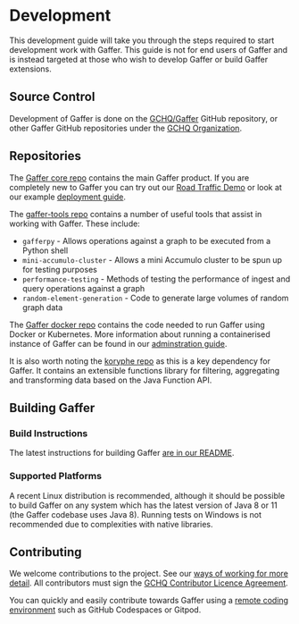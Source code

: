 # Development

This development guide will take you through the steps required to start development work with Gaffer.
This guide is not for end users of Gaffer and is instead targeted at those who wish to develop Gaffer or build Gaffer extensions.

## Source Control

Development of Gaffer is done on the
[GCHQ/Gaffer](https://github.com/gchq/Gaffer) GitHub repository, or other Gaffer
GitHub repositories under the [GCHQ
Organization](https://github.com/orgs/gchq/repositories).

## Repositories

The [Gaffer core repo](https://github.com/gchq/Gaffer) contains the main Gaffer product. 
If you are completely new to Gaffer you can try out our [Road Traffic Demo](https://github.com/gchq/Gaffer/blob/master/example/road-traffic/README.md) or look at our example [deployment guide](../development-guide/example-deployment/project-setup.md).

The [gaffer-tools repo](https://github.com/gchq/gaffer-tools) contains a number of useful tools that assist in working with Gaffer. 
These include:

- `gafferpy` - Allows operations against a graph to be executed from a Python shell
- `mini-accumulo-cluster` - Allows a mini Accumulo cluster to be spun up for testing purposes
- `performance-testing` - Methods of testing the performance of ingest and query operations against a graph
- `random-element-generation` - Code to generate large volumes of random graph data

The [Gaffer docker repo](https://github.com/gchq/gaffer-docker) contains the code needed to run Gaffer using Docker or Kubernetes. 
More information about running a containerised instance of Gaffer can be found in our [adminstration guide](../administration-guide/introduction.md).

It is also worth noting the [koryphe repo](https://github.com/gchq/koryphe) as this is a key dependency for Gaffer.
It contains an extensible functions library for filtering, aggregating and transforming data based on the Java Function API. 

## Building Gaffer

### Build Instructions

The latest instructions for building Gaffer [are in our
README](https://github.com/gchq/Gaffer/blob/develop/README.md#building-and-deploying).

### Supported Platforms

A recent Linux distribution is recommended, although it should be possible to
build Gaffer on any system which has the latest version of Java 8 or 11 (the
Gaffer codebase uses Java 8). Running tests on Windows is not recommended due to
complexities with native libraries.

## Contributing

We welcome contributions to the project. See our [ways of working for more
detail](ways-of-working.md). All contributors must sign the [GCHQ Contributor
Licence Agreement](https://cla-assistant.io/gchq/Gaffer).

You can quickly and easily contribute towards Gaffer using a [remote coding
environment](remote-coding-environments.md) such as GitHub Codespaces or Gitpod.
